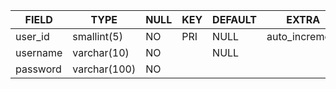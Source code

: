 |FIELD|TYPE|NULL|KEY|DEFAULT|EXTRA|
|---|---|---|---|---|---|
|user_id|smallint(5)|NO|PRI|NULL|auto_increment|
|username|varchar(10)|NO||NULL||
|password|varchar(100)|NO||||
